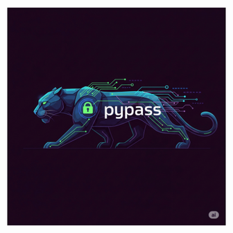 ![Logo](https://github.com/CyberPanther232/pypass/blob/3efc5a8e9dbcf5b983d431c22b2e114d9d1201cc/pypass_logo_mini.png)

